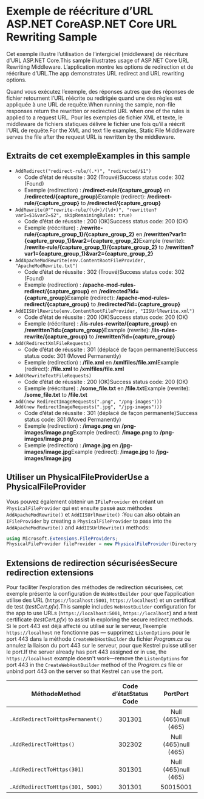 # <a name="aspnet-core-url-rewriting-sample"></a><span data-ttu-id="e61c0-101">Exemple de réécriture d’URL ASP.NET Core</span><span class="sxs-lookup"><span data-stu-id="e61c0-101">ASP.NET Core URL Rewriting Sample</span></span>

<span data-ttu-id="e61c0-102">Cet exemple illustre l’utilisation de l’intergiciel (middleware) de réécriture d’URL ASP.NET Core.</span><span class="sxs-lookup"><span data-stu-id="e61c0-102">This sample illustrates usage of ASP.NET Core URL Rewriting Middleware.</span></span> <span data-ttu-id="e61c0-103">L’application montre les options de redirection et de réécriture d’URL.</span><span class="sxs-lookup"><span data-stu-id="e61c0-103">The app demonstrates URL redirect and URL rewriting options.</span></span>

<span data-ttu-id="e61c0-104">Quand vous exécutez l’exemple, des réponses autres que des réponses de fichier retournent l’URL réécrite ou redirigée quand une des règles est appliquée à une URL de requête.</span><span class="sxs-lookup"><span data-stu-id="e61c0-104">When running the sample, non-file responses return the rewritten or redirected URL when one of the rules is applied to a request URL.</span></span> <span data-ttu-id="e61c0-105">Pour les exemples de fichier XML et texte, le middleware de fichiers statiques délivre le fichier une fois qu’il a réécrit l’URL de requête.</span><span class="sxs-lookup"><span data-stu-id="e61c0-105">For the XML and text file examples, Static File Middleware serves the file after the request URL is rewritten by the middleware.</span></span>

## <a name="examples-in-this-sample"></a><span data-ttu-id="e61c0-106">Extraits de cet exemple</span><span class="sxs-lookup"><span data-stu-id="e61c0-106">Examples in this sample</span></span>

* `AddRedirect("redirect-rule/(.*)", "redirected/$1")`
  - <span data-ttu-id="e61c0-107">Code d’état de réussite : 302 (Trouvé)</span><span class="sxs-lookup"><span data-stu-id="e61c0-107">Success status code: 302 (Found)</span></span>
  - <span data-ttu-id="e61c0-108">Exemple (redirection) : **/redirect-rule/{capture_group}** en **/redirected/{capture_group}**</span><span class="sxs-lookup"><span data-stu-id="e61c0-108">Example (redirect): **/redirect-rule/{capture_group}** to **/redirected/{capture_group}**</span></span>
* `AddRewrite(@"^rewrite-rule/(\d+)/(\d+)", "rewritten?var1=$1&var2=$2", skipRemainingRules: true)`
  - <span data-ttu-id="e61c0-109">Code d’état de réussite : 200 (OK)</span><span class="sxs-lookup"><span data-stu-id="e61c0-109">Success status code: 200 (OK)</span></span>
  - <span data-ttu-id="e61c0-110">Exemple (réécriture) : **/rewrite-rule/{capture_group_1}/{capture_group_2}** en **/rewritten?var1={capture_group_1}&var2={capture_group_2}**</span><span class="sxs-lookup"><span data-stu-id="e61c0-110">Example (rewrite): **/rewrite-rule/{capture_group_1}/{capture_group_2}** to **/rewritten?var1={capture_group_1}&var2={capture_group_2}**</span></span>
* `AddApacheModRewrite(env.ContentRootFileProvider, "ApacheModRewrite.txt")`
  - <span data-ttu-id="e61c0-111">Code d’état de réussite : 302 (Trouvé)</span><span class="sxs-lookup"><span data-stu-id="e61c0-111">Success status code: 302 (Found)</span></span>
  - <span data-ttu-id="e61c0-112">Exemple (redirection) : **/apache-mod-rules-redirect/{capture_group}** en **/redirected?id={capture_group}**</span><span class="sxs-lookup"><span data-stu-id="e61c0-112">Example (redirect): **/apache-mod-rules-redirect/{capture_group}** to **/redirected?id={capture_group}**</span></span>
* `AddIISUrlRewrite(env.ContentRootFileProvider, "IISUrlRewrite.xml")`
  - <span data-ttu-id="e61c0-113">Code d’état de réussite : 200 (OK)</span><span class="sxs-lookup"><span data-stu-id="e61c0-113">Success status code: 200 (OK)</span></span>
  - <span data-ttu-id="e61c0-114">Exemple (réécriture) : **/iis-rules-rewrite/{capture_group}** en **/rewritten?id={capture_group}**</span><span class="sxs-lookup"><span data-stu-id="e61c0-114">Example (rewrite): **/iis-rules-rewrite/{capture_group}** to **/rewritten?id={capture_group}**</span></span>
* `Add(RedirectXmlFileRequests)`
  - <span data-ttu-id="e61c0-115">Code d’état de réussite : 301 (déplacé de façon permanente)</span><span class="sxs-lookup"><span data-stu-id="e61c0-115">Success status code: 301 (Moved Permanently)</span></span>
  - <span data-ttu-id="e61c0-116">Exemple (redirection) : **/file.xml** en **/xmlfiles/file.xml**</span><span class="sxs-lookup"><span data-stu-id="e61c0-116">Example (redirect): **/file.xml** to **/xmlfiles/file.xml**</span></span>
* `Add(RewriteTextFileRequests)`
  - <span data-ttu-id="e61c0-117">Code d’état de réussite : 200 (OK)</span><span class="sxs-lookup"><span data-stu-id="e61c0-117">Success status code: 200 (OK)</span></span>
  - <span data-ttu-id="e61c0-118">Exemple (réécriture) : **/some_file.txt** en **/file.txt**</span><span class="sxs-lookup"><span data-stu-id="e61c0-118">Example (rewrite): **/some_file.txt** to **/file.txt**</span></span>
* `Add(new RedirectImageRequests(".png", "/png-images")))`<br>`Add(new RedirectImageRequests(".jpg", "/jpg-images")))`
  - <span data-ttu-id="e61c0-119">Code d’état de réussite : 301 (déplacé de façon permanente)</span><span class="sxs-lookup"><span data-stu-id="e61c0-119">Success status code: 301 (Moved Permanently)</span></span>
  - <span data-ttu-id="e61c0-120">Exemple (redirection) : **/image.png** en **/png-images/image.png**</span><span class="sxs-lookup"><span data-stu-id="e61c0-120">Example (redirect): **/image.png** to **/png-images/image.png**</span></span>
  - <span data-ttu-id="e61c0-121">Exemple (redirection) : **/image.jpg** en **/jpg-images/image.jpg**</span><span class="sxs-lookup"><span data-stu-id="e61c0-121">Example (redirect): **/image.jpg** to **/jpg-images/image.jpg**</span></span>

## <a name="use-a-physicalfileprovider"></a><span data-ttu-id="e61c0-122">Utiliser un PhysicalFileProvider</span><span class="sxs-lookup"><span data-stu-id="e61c0-122">Use a PhysicalFileProvider</span></span>

<span data-ttu-id="e61c0-123">Vous pouvez également obtenir un `IFileProvider` en créant un `PhysicalFileProvider` qui est ensuite passé aux méthodes `AddApacheModRewrite()` et `AddIISUrlRewrite()` :</span><span class="sxs-lookup"><span data-stu-id="e61c0-123">You can also obtain an `IFileProvider` by creating a `PhysicalFileProvider` to pass into the `AddApacheModRewrite()` and `AddIISUrlRewrite()` methods:</span></span>

```csharp
using Microsoft.Extensions.FileProviders;
PhysicalFileProvider fileProvider = new PhysicalFileProvider(Directory.GetCurrentDirectory());
```

## <a name="secure-redirection-extensions"></a><span data-ttu-id="e61c0-124">Extensions de redirection sécurisées</span><span class="sxs-lookup"><span data-stu-id="e61c0-124">Secure redirection extensions</span></span>

<span data-ttu-id="e61c0-125">Pour faciliter l’exploration des méthodes de redirection sécurisées, cet exemple présente la configuration de `WebHostBuilder` pour que l’application utilise des URL (`https://localhost:5001`, `https://localhost`) et un certificat de test (*testCert.pfx*).</span><span class="sxs-lookup"><span data-stu-id="e61c0-125">This sample includes `WebHostBuilder` configuration for the app to use URLs (`https://localhost:5001`, `https://localhost`) and a test certificate (*testCert.pfx*) to assist in exploring the secure redirect methods.</span></span> <span data-ttu-id="e61c0-126">Si le port 443 est déjà affecté ou utilisé sur le serveur, l’exemple `https://localhost` ne fonctionne pas &mdash; supprimez `ListenOptions` pour le port 443 dans la méthode `CreateWebHostBuilder` du fichier *Program.cs* ou annulez la liaison du port 443 sur le serveur, pour que Kestrel puisse utiliser le port.</span><span class="sxs-lookup"><span data-stu-id="e61c0-126">If the server already has port 443 assigned or in use, the `https://localhost` example doesn't work&mdash;remove the `ListenOptions` for port 443 in the `CreateWebHostBuilder` method of the *Program.cs* file or unbind port 443 on the server so that Kestrel can use the port.</span></span>

| <span data-ttu-id="e61c0-127">Méthode</span><span class="sxs-lookup"><span data-stu-id="e61c0-127">Method</span></span>                           | <span data-ttu-id="e61c0-128">Code d’état</span><span class="sxs-lookup"><span data-stu-id="e61c0-128">Status Code</span></span> |    <span data-ttu-id="e61c0-129">Port</span><span class="sxs-lookup"><span data-stu-id="e61c0-129">Port</span></span>    |
| -------------------------------- | :---------: | :--------: |
| `.AddRedirectToHttpsPermanent()` |     <span data-ttu-id="e61c0-130">301</span><span class="sxs-lookup"><span data-stu-id="e61c0-130">301</span></span>     | <span data-ttu-id="e61c0-131">Null (465)</span><span class="sxs-lookup"><span data-stu-id="e61c0-131">null (465)</span></span> |
| `.AddRedirectToHttps()`          |     <span data-ttu-id="e61c0-132">302</span><span class="sxs-lookup"><span data-stu-id="e61c0-132">302</span></span>     | <span data-ttu-id="e61c0-133">Null (465)</span><span class="sxs-lookup"><span data-stu-id="e61c0-133">null (465)</span></span> |
| `.AddRedirectToHttps(301)`       |     <span data-ttu-id="e61c0-134">301</span><span class="sxs-lookup"><span data-stu-id="e61c0-134">301</span></span>     | <span data-ttu-id="e61c0-135">Null (465)</span><span class="sxs-lookup"><span data-stu-id="e61c0-135">null (465)</span></span> |
| `.AddRedirectToHttps(301, 5001)` |     <span data-ttu-id="e61c0-136">301</span><span class="sxs-lookup"><span data-stu-id="e61c0-136">301</span></span>     |    <span data-ttu-id="e61c0-137">5001</span><span class="sxs-lookup"><span data-stu-id="e61c0-137">5001</span></span>    |
